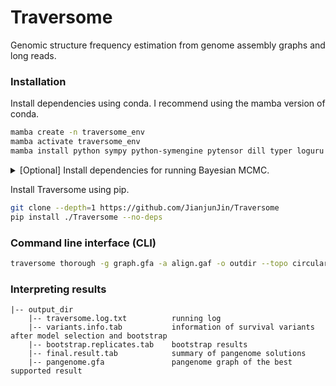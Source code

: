 

# Traversome
Genomic structure frequency estimation from genome assembly graphs and long reads.


### Installation

Install dependencies using conda. I recommend using the mamba version of conda.
```bash
mamba create -n traversome_env
mamba activate traversome_env
mamba install python sympy python-symengine pytensor dill typer loguru
```
<details><summary>[Optional] Install dependencies for running Bayesian MCMC.</summary>
If you want to run Bayesian mcmc with Traversome, you have to install pymc and pytensor. 
Due to the fast evolving of pymc, sometimes its installation may be unsuccessful and not seen during the installation.

```bash
mamba install pytensor pymc
```
</details>

Install Traversome using pip.
```bash
git clone --depth=1 https://github.com/JianjunJin/Traversome
pip install ./Traversome --no-deps
```

### Command line interface (CLI)

```bash
traversome thorough -g graph.gfa -a align.gaf -o outdir --topo circular --chr all
```

### Interpreting results
```
|-- output_dir
    |-- traversome.log.txt          running log
    |-- variants.info.tab           information of survival variants after model selection and bootstrap
    |-- bootstrap.replicates.tab    bootstrap results
    |-- final.result.tab            summary of pangenome solutions
    |-- pangenome.gfa               pangenome graph of the best supported result
```
